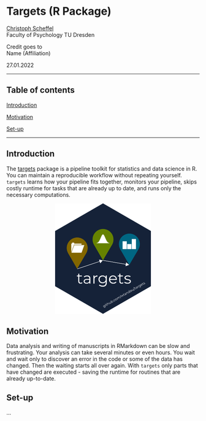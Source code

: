 # Targets (R Package)

[Christoph Scheffel](mailto:christoph_scheffel@tu-dresden.de)<br>
Faculty of Psychology
TU Dresden

Credit goes to<br> 
Name (Affiliation)

27.01.2022

---

## Table of contents

[Introduction](#introduction)

[Motivation](#motivation)

[Set-up](#set-up)

---
## Introduction

The [targets](https://docs.ropensci.org/targets/) package is a pipeline toolkit for statistics and data science in R. You can maintain a reproducible workflow without repeating yourself. `targets` learns how your pipeline fits together, monitors your pipeline, skips costly runtime for tasks that are already up to date, and runs only the necessary computations.
<p align="center">
    <img src="pics/targets_logo.png" width="250"/>
</p>

## Motivation

Data analysis and writing of manuscripts in RMarkdown can be slow and frustrating. Your analysis can take several minutes or even hours. You wait and wait only to discover an error in the code or some of the data has changed. Then the waiting starts all over again. With `targets` only parts that have changed are executed - saving the runtime for routines that are already up-to-date.

## Set-up

...